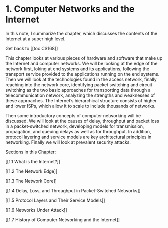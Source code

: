 # 1. Computer Networks and the Internet

In this note, I summarize the chapter, which discusses the contents of the Internet at a super high level. 

Get back to [[toc CS168]]


This chapter looks at various pieces of hardware and software that make up the Internet and computer networks. We will be looking at the edge of the network first, loking at end systems and its applications, following the transport service provided to the applications running on the end systems. Then we will look at the technologies found in the access network, finally reaching into the network core, identifying packet switching and circuit switching as the two basic approaches for transporting data through a telecommunication network, analyzing the strengths and weaknesses of these approaches. The Internet’s hierarchical structure consists of higher and lower ISPs, which allow it to scale to include thousands of networks.

Then some introductory concepts of computer networking will be discussed. We will look at the causes of delay, throughput and packet loss in a packet-switched network, developing models for transmission, propagation, and queuing delays as well as for throughput. In addition, protocol layering and service models are key architectural principles in networking. Finally we will look at prevalent security attacks.

Sections in this Chapter:

[[1.1 What is the Internet?]]

[[1.2 The Network Edge]]

[[1.3 The Network Core]]

[[1.4 Delay, Loss, and Throughput in Packet-Switched Networks]]

[[1.5 Protocol Layers and Their Service Models]]

[[1.6 Networks Under Attack]]

[[1.7 History of Computer Networking and the Internet]]



